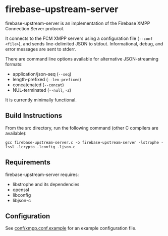 firebase-upstream-server
========================

firebase-upstream-server is an implementation of the Firebase XMPP Connection Server protocol.

It connects to the FCM XMPP servers using a configuration file (`--conf <file>`), and sends line-delimited JSON to stdout.
Informational, debug, and error messages are sent to stderr.

There are command line options available for alternative JSON-streaming formats:
- application/json-seq (`--seq`)
- length-prefixed (`--len-prefixed`)
- concatenated (`--concat`)
- NUL-terminated (`--null`, `-Z`)

It is currently minimally functional.

Build Instructions
------------------

From the src directory, run the following command (other C compilers
are available):

    gcc firebase-upstream-server.c -o firebase-upstream-server -lstrophe -lssl -lcrypto -lconfig -ljson-c

Requirements
------------

firebase-upstream-server requires:

- libstrophe and its dependencies
- openssl
- libconfig
- libjson-c

Configuration
-------------

See [conf/xmpp.conf.example](conf/xmpp.conf.example) for an example configuration file.
